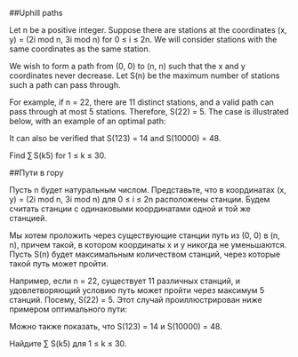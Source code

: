 ##Uphill paths


Let n be a positive integer. Suppose there are stations at the coordinates (x, y) = (2i mod n, 3i mod n) for 0 ≤ i ≤ 2n. We will consider stations with the same coordinates as the same station.


We wish to form a path from (0, 0) to (n, n) such that the x and y coordinates never decrease.
Let S(n) be the maximum number of stations such a path can pass through.


For example, if n = 22, there are 11 distinct stations, and a valid path can pass through at most 5 stations. Therefore, S(22) = 5.
The case is illustrated below, with an example of an optimal path:



It can also be verified that S(123) = 14 and S(10000) = 48.


Find ∑ S(k5) for 1 ≤ k ≤ 30.

##Пути в гору


Пусть n будет натуральным числом. Представьте, что в координатах (x, y) = (2i mod n, 3i mod n) для 0 ≤ i ≤ 2n расположены станции. Будем считать станции с одинаковыми координатами одной и той же станцией.

Мы хотем проложить через существующие станции путь из (0, 0) в (n, n), причем такой, в котором координаты x и y никогда не уменьшаются.
Пусть S(n) будет максимальным количеством станций, через которые такой путь может пройти.

Например, если n = 22, существует 11 различных станций, и удовлетворяющий условию путь может пройти через максимум 5 станций. Посему, S(22) = 5.
Этот случай проиллюстрирован ниже примером оптимального пути:



Можно также показать, что S(123) = 14 и S(10000) = 48.

Найдите ∑ S(k5) для 1 ≤ k ≤ 30.

